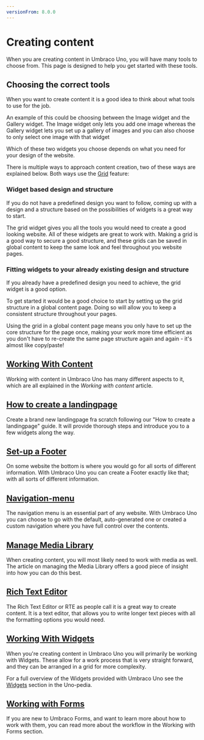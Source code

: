 ```yaml
---
versionFrom: 8.0.0
---
```


# Creating content

When you are creating content in Umbraco Uno, you will have many tools to choose from. This page is designed to help you get started with these tools.

## Choosing the correct tools

When you want to create content it is a good idea to think about what tools to use for the job.

An example of this could be choosing between the Image widget and the Gallery widget. The Image widget only lets you add one image whereas the Gallery widget lets you set up a gallery of images and you can also choose to only select one image with that widget

Which of these two widgets you choose depends on what you need for your design of the website.

There is multiple ways to approach content creation, two of these ways are explained below. Both ways use the [Grid](../Widgets/Grid) feature:

### Widget based design and structure

If you do not have a predefined design you want to follow, coming up with a design and a structure based on the possibilities of widgets is a great way to start.

The grid widget gives you all the tools you would need to create a good looking website. All of these widgets are great to work with. Making a grid is a good way to secure a good structure, and these grids can be saved in global content to keep the same look and feel throughout you website pages.

### Fitting widgets to your already existing design and structure

If you already have a predefined design you need to achieve, the grid widget is a good option.

To get started it would be a good choice to start by setting up the grid structure in a global content page. Doing so will allow you to keep a consistent structure throughout your pages.

Using the grid in a global content page means you only have to set up the core structure for the page once, making your work more time efficient as you don't have to re-create the same page structure again and again - it's almost like copy/paste! 

## [Working With Content](Work-With-content/index.md)

Working with content in Umbraco Uno has many different aspects to it, which are all explained in the *Working with content* article.

## [How to create a landingpage](How-to-Set-Up-Landingpage)

Create a brand new landingpage fra scratch following our "How to create a landingpage" guide. It will provide thorough steps and introduce you to a few widgets along the way.

## [Set-up a Footer](Set-Up-Footer)

On some website the bottom is where you would go for all sorts of different information. With Umbraco Uno you can create a Footer exactly like that; with all sorts of different information.

## [Navigation-menu](Navigation-menu)

The navigation menu is an essential part of any website. With Umbraco Uno you can choose to go with the default, auto-generated one or created a custom navigation where you have full control over the contents.

## [Manage Media Library](Manage-Media-Library/index.md)

When creating content, you will most likely need to work with media as well. The article on managing the Media Library offers a good piece of insight into how you can do this best.

## [Rich Text Editor](Rich-Text-Editors/index.md)

The Rich Text Editor or RTE as people call it is a great way to create content. It is a text editor, that allows you to write longer text pieces with all the formatting options you would need.

## [Working With Widgets](Working-With-Widgets/index.md)

When you're creating content in Umbraco Uno you will primarily be working with Widgets. These allow for a work process that is very straight forward, and they can be arranged in a grid for more complexity.

For a full overview of the Widgets provided with Umbraco Uno see the [Widgets](../Widgets) section in the Uno-pedia.

## [Working with Forms](../Working-with-Forms)

If you are new to Umbraco Forms, and want to learn more about how to work with them, you can read more about the workflow in the Working with Forms section.
